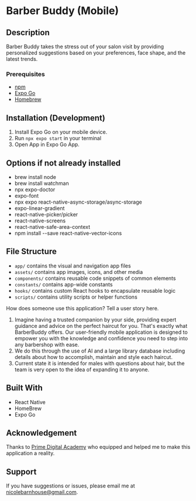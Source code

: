 # Barber Buddy (Mobile)

## Description

Barber Buddy takes the stress out of your salon visit by providing personalized suggestions based on your preferences, face shape, and the latest trends.

### Prerequisites

- [npm](https://www.npmjs.com)
- [Expo Go](https://docs.expo.dev)
- [Homebrew](https://brew.sh)

## Installation (Development)

1. Install Expo Go on your mobile device.
2. Run `npx expo start` in your terminal
3. Open App in Expo Go App.

## Options if not already installed

- brew install node
- brew install watchman
- npx expo-doctor
- expo-font
- npx expo react-native-async-storage/async-storage
- expo-linear-gradient
- react-native-picker/picker
- react-native-screens
- react-native-safe-area-context
- npm install --save react-native-vector-icons

## File Structure

- `app/` contains the visual and navigation app files
- `assets/` contains app images, icons, and other media
- `components/` contains reusable code snippets of common elements
- `constants/` contains app-wide constants
- `hooks/` contains custom React hooks to encapsulate reusable logic
- `scripts/` contains utility scripts or helper functions

How does someone use this application? Tell a user story here.

1. Imagine having a trusted companion by your side, providing expert guidance and advice on the perfect haircut for you. That's exactly what BarberBuddy offers. Our user-friendly mobile application is designed to empower you with the knowledge and confidence you need to step into any barbershop with ease.
2. We do this through the use of AI and a large library database including details about how to accomplish, maintain and style each haircut.
3. Current state it is intended for males with questions about hair, but the team is very open to the idea of expanding it to anyone.

## Built With

- React Native
- HomeBrew
- Expo Go

## Acknowledgement

Thanks to [Prime Digital Academy](www.primeacademy.io) who equipped and helped me to make this application a reality.

## Support

If you have suggestions or issues, please email me at [nicolebarnhouse@gmail.com](mailto:nicolebarnhouse@gmail.com).
